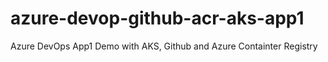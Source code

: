 # azure-devop-github-acr-aks-app1
Azure DevOps App1 Demo with AKS, Github and Azure Containter Registry
